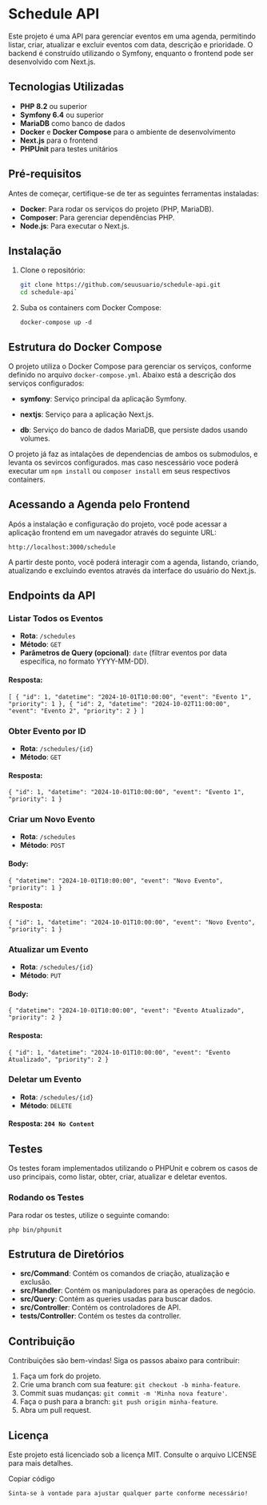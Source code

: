 # Schedule API

Este projeto é uma API para gerenciar eventos em uma agenda, permitindo listar, criar, atualizar e excluir eventos com data, descrição e prioridade. O backend é construído utilizando o Symfony, enquanto o frontend pode ser desenvolvido com Next.js.

## Tecnologias Utilizadas

- **PHP 8.2** ou superior
- **Symfony 6.4** ou superior
- **MariaDB** como banco de dados
- **Docker** e **Docker Compose** para o ambiente de desenvolvimento
- **Next.js** para o frontend
- **PHPUnit** para testes unitários

## Pré-requisitos

Antes de começar, certifique-se de ter as seguintes ferramentas instaladas:

- **Docker**: Para rodar os serviços do projeto (PHP, MariaDB).
- **Composer**: Para gerenciar dependências PHP.
- **Node.js**: Para executar o Next.js.

## Instalação

1. Clone o repositório:

   ```bash
   git clone https://github.com/seuusuario/schedule-api.git
   cd schedule-api` 

6.  Suba os containers com Docker Compose:
    
    `docker-compose up -d` 
        
## Estrutura do Docker Compose

O projeto utiliza o Docker Compose para gerenciar os serviços, conforme definido no arquivo `docker-compose.yml`. Abaixo está a descrição dos serviços configurados:
    
-   **symfony**: Serviço principal da aplicação Symfony.
    
-   **nextjs**: Serviço para a aplicação Next.js.
    
-   **db**: Serviço do banco de dados MariaDB, que persiste dados usando volumes.
    
   O projeto já faz as intalações de dependencias de ambos os submodulos, e levanta os sevircos configurados. mas caso nescessário voce poderá executar um `npm install`  ou `composer install`  em seus respectivos containers.

## Acessando a Agenda pelo Frontend

Após a instalação e configuração do projeto, você pode acessar a aplicação frontend em um navegador através do seguinte URL:

`http://localhost:3000/schedule` 

A partir deste ponto, você poderá interagir com a agenda, listando, criando, atualizando e excluindo eventos através da interface do usuário do Next.js.

## Endpoints da API

### Listar Todos os Eventos

-   **Rota**: `/schedules`
-   **Método**: `GET`
-   **Parâmetros de Query (opcional)**: `date` (filtrar eventos por data específica, no formato YYYY-MM-DD).

#### Resposta:

`[
  {
    "id": 1,
    "datetime": "2024-10-01T10:00:00",
    "event": "Evento 1",
    "priority": 1
  },
  {
    "id": 2,
    "datetime": "2024-10-02T11:00:00",
    "event": "Evento 2",
    "priority": 2
  }
]` 

### Obter Evento por ID

-   **Rota**: `/schedules/{id}`
-   **Método**: `GET`

#### Resposta:
`{
  "id": 1,
  "datetime": "2024-10-01T10:00:00",
  "event": "Evento 1",
  "priority": 1
}` 

### Criar um Novo Evento

-   **Rota**: `/schedules`
-   **Método**: `POST`

#### Body:

`{
  "datetime": "2024-10-01T10:00:00",
  "event": "Novo Evento",
  "priority": 1
}` 

#### Resposta:


`{
  "id": 1,
  "datetime": "2024-10-01T10:00:00",
  "event": "Novo Evento",
  "priority": 1
}` 

### Atualizar um Evento

-   **Rota**: `/schedules/{id}`
-   **Método**: `PUT`

#### Body:

`{
  "datetime": "2024-10-01T10:00:00",
  "event": "Evento Atualizado",
  "priority": 2
}` 

#### Resposta:

`{
  "id": 1,
  "datetime": "2024-10-01T10:00:00",
  "event": "Evento Atualizado",
  "priority": 2
}` 

### Deletar um Evento

-   **Rota**: `/schedules/{id}`
-   **Método**: `DELETE`

#### Resposta: `204 No Content`

## Testes

Os testes foram implementados utilizando o PHPUnit e cobrem os casos de uso principais, como listar, obter, criar, atualizar e deletar eventos.

### Rodando os Testes

Para rodar os testes, utilize o seguinte comando:

`php bin/phpunit` 

## Estrutura de Diretórios

-   **src/Command**: Contém os comandos de criação, atualização e exclusão.
-   **src/Handler**: Contém os manipuladores para as operações de negócio.
-   **src/Query**: Contém as queries usadas para buscar dados.
-   **src/Controller**: Contém os controladores de API.
-   **tests/Controller**: Contém os testes da controller.

## Contribuição

Contribuições são bem-vindas! Siga os passos abaixo para contribuir:

1.  Faça um fork do projeto.
2.  Crie uma branch com sua feature: `git checkout -b minha-feature`.
3.  Commit suas mudanças: `git commit -m 'Minha nova feature'`.
4.  Faça o push para a branch: `git push origin minha-feature`.
5.  Abra um pull request.

## Licença

Este projeto está licenciado sob a licença MIT. Consulte o arquivo LICENSE para mais detalhes.

Copiar código

 `Sinta-se à vontade para ajustar qualquer parte conforme necessário!`
